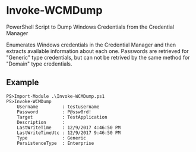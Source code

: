 # Invoke-WCMDump
PowerShell Script to Dump Windows Credentials from the Credential Manager

Enumerates Windows credentials in the Credential Manager and then extracts available information about each one. Passwords are retrieved for "Generic" type credentials, but can not be retrived by the same method for "Domain" type credentials.

## Example
```
PS>Import-Module .\Invoke-WCMDump.ps1
PS>Invoke-WCMDump
    Username         : testusername
    Password         : P@ssw0rd!
    Target           : TestApplication
    Description      :
    LastWriteTime    : 12/9/2017 4:46:50 PM
    LastWriteTimeUtc : 12/9/2017 9:46:50 PM
    Type             : Generic
    PersistenceType  : Enterprise
```
